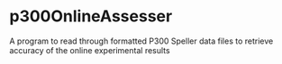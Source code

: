 # p300OnlineAssesser
 A program to read through formatted P300 Speller data files to retrieve accuracy of the online experimental results
